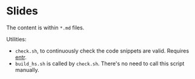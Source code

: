 # Slides

The content is within `*.md` files.

Utilities:

* `check.sh`, to continuously check the code snippets are valid.
  Requires [entr](https://eradman.com/entrproject/).
* `build_hs.sh` is called by `check.sh`. There's no need to call this
  script manually.
